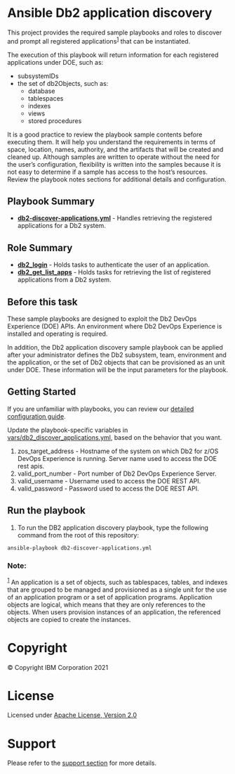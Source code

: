 # Ansible Db2 application discovery

This project provides the required sample playbooks and roles to discover and prompt all registered applications<sup>[1](#footnote1)</sup> that can be instantiated.

The execution of this playbook will return information for each registered applications under DOE, such as:
- subsystemIDs
- the set of db2Objects, such as:
  - database
  - tablespaces
  - indexes
  - views
  - stored procedures

It is a good practice to review the playbook sample contents before executing them. It will help you understand the requirements in terms of space, location, names, authority, and the artifacts that will be created and cleaned up. Although samples are written to operate without the need for the user’s configuration, flexibility is written into the samples because it is not easy to determine if a sample has access to the host’s resources. Review the playbook notes sections for additional details and configuration.

## Playbook Summary

- [**db2-discover-applications.yml**](db2-discover-applications.yml) - Handles retrieving the registered applications for a Db2 system.

## Role Summary

- [**db2_login**](roles/db2_login/README.md) - Holds tasks to authenticate the user of an application.
- [**db2_get_list_apps**](roles/db2_get_list_apps/README.md) - Holds tasks for retrieving the list of registered applications from a Db2 system.

## Before this task

These sample playbooks are designed to exploit the Db2 DevOps Experience (DOE) APIs. An environment where Db2 DevOps Experience is installed and operating is required.

In addition, the Db2 application discovery sample playbook can be applied after your administrator defines the Db2 subsystem, team, environment and the application, or the set of Db2 objects that can be provisioned as an unit under DOE. These information will be the input parameters for the playbook.

## Getting Started

If you are unfamiliar with playbooks, you can review our
[detailed configuration guide](https://github.com/IBM/z_ansible_collections_samples/blob/master/docs/share/zos_core/configuration_guide.md).

Update the playbook-specific variables in [vars/db2_discover_applications.yml](vars/db2_discover_applications.yml), based on the behavior that you want.

1. zos_target_address - Hostname of the system on which Db2 for z/OS DevOps Experience is running. Server name used to access the DOE rest apis.
2. valid_port_number - Port number of Db2 DevOps Experience Server.
3. valid_username - Username used to access the DOE REST API.
4. valid_password - Password used to access the DOE REST API.

## Run the playbook

1. To run the DB2 application discovery playbook, type the following command from the root of this repository:

  `ansible-playbook db2-discover-applications.yml`

### Note: 
<sup>[1](#footnote1)</sup> An application is a set of objects, such as tablespaces, tables, and indexes that are grouped to be managed and provisioned as a single unit for the use of an application program or a set of application programs. Application objects are logical, which means that they are only references to the objects. When users provision instances of an application, the referenced objects are copied to create the instances.

# Copyright

© Copyright IBM Corporation 2021

# License

Licensed under [Apache License,
Version 2.0](https://opensource.org/licenses/Apache-2.0)

# Support

Please refer to the [support section](https://github.com/IBM/z_ansible_collections_samples/blob/master/README.md#support) for more
details.
